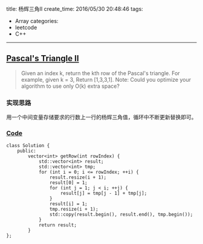 title: 杨辉三角II
create_time: 2016/05/30 20:48:46
tags:
- Array
categories:
- leetcode
- C++

---
## [Pascal's Triangle II](https://leetcode.com/problems/pascals-triangle-ii/)
> Given an index k, return the kth row of the Pascal's triangle.
> For example, given k = 3,
> Return [1,3,3,1].
> Note:
> Could you optimize your algorithm to use only O(k) extra space?

### 实现思路
用一个中间变量存储要求的行数上一行的杨辉三角值，循环中不断更新替换即可。

### [Code](https://github.com/Finalcheat/leetcode/blob/master/src/Pascals-Triangle-II.cpp)
```
class Solution {
    public:
        vector<int> getRow(int rowIndex) {
            std::vector<int> result;
            std::vector<int> tmp;
            for (int i = 0; i <= rowIndex; ++i) {
                result.resize(i + 1);
                result[0] = 1;
                for (int j = 1; j < i; ++j) {
                    result[j] = tmp[j - 1] + tmp[j];
                }
                result[i] = 1;
                tmp.resize(i + 1);
                std::copy(result.begin(), result.end(), tmp.begin());
            }
            return result;
        }
};
```
